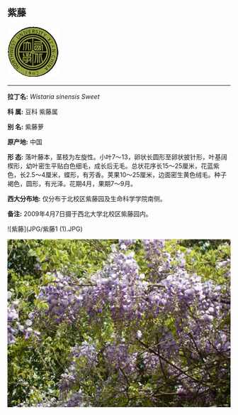 ## 紫藤

![西北大学校园网络植物志](JPG/nwu.gif)

---

**拉丁名:**  _Wistaria sinensis Sweet_

**科 属:** 豆科 紫藤属

**别 名:** 紫藤萝

**原产地:** 中国

**形  态:** 落叶藤本，茎枝为左旋性。小叶7～13，卵状长圆形至卵状披针形，叶基阔楔形，幼叶密生平贴白色细毛，成长后无毛。总状花序长15～25厘米，花蓝紫色，长2.5～4厘米，蝶形，有芳香。荚果10～25厘米，边面密生黄色绒毛。种子褐色，圆形，有光泽。花期4月，果期7～9月。

**西大分布地:** 仅分布于北校区紫藤园及生命科学学院南侧。

**备注:** 2009年4月7日摄于西北大学北校区紫藤园内。　

![紫藤](JPG/紫藤1 (1).JPG) 

![紫藤](JPG/紫藤1.JPG) 

